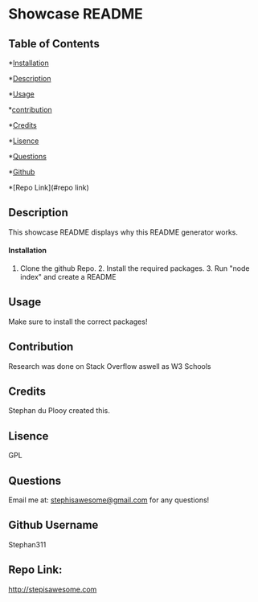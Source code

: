 
  
  # Showcase README

  ## Table of Contents

*[Installation](#installation)

*[Description](#description)

*[Usage](#usage)

*[contribution](#contribution)

*[Credits](#credits)

*[Lisence](#lisence)   

*[Questions](#questions)

*[Github](#Github)

*[Repo Link](#repo link)

## Description

This showcase README displays why this README generator works.

#### Installation

1. Clone the github Repo. 2. Install the required packages. 3. Run "node index" and create a README

## Usage

Make sure to install the correct packages!

## Contribution

Research was done on Stack Overflow aswell as W3 Schools

## Credits

Stephan du Plooy created this.

## Lisence

GPL

## Questions

 Email me at: stephisawesome@gmail.com for any questions!

## Github Username

Stephan311

## Repo Link: 

http://stepisawesome.com

